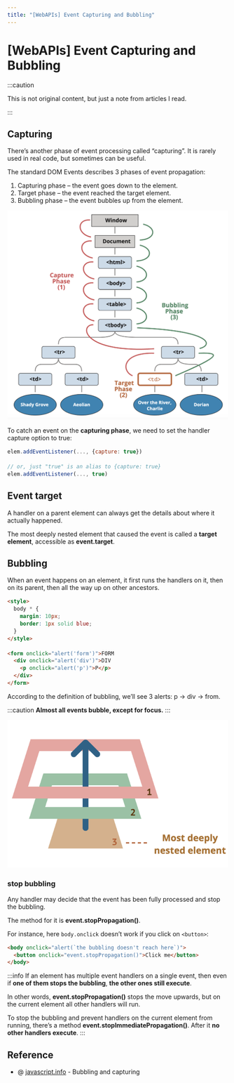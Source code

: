 ```yaml
---
title: "[WebAPIs] Event Capturing and Bubbling"
---
```


# [WebAPIs] Event Capturing and Bubbling

:::caution

This is not original content, but just a note from articles I read.

:::

## Capturing

There’s another phase of event processing called “capturing”. It is rarely used in real code, but sometimes can be useful.

The standard DOM Events describes 3 phases of event propagation:

1. Capturing phase – the event goes down to the element.
2. Target phase – the event reached the target element.
3. Bubbling phase – the event bubbles up from the element.

![event-process](./img/event-process.png)

To catch an event on the **capturing phase**, we need to set the handler capture option to true:

```javascript
elem.addEventListener(..., {capture: true})

// or, just "true" is an alias to {capture: true}
elem.addEventListener(..., true)
```

## Event target

A handler on a parent element can always get the details about where it actually happened.

The most deeply nested element that caused the event is called a **target element**, accessible as **event.target**.

## Bubbling

When an event happens on an element, it first runs the handlers on it, then on its parent, then all the way up on other ancestors.

```html
<style>
  body * {
    margin: 10px;
    border: 1px solid blue;
  }
</style>

<form onclick="alert('form')">FORM
  <div onclick="alert('div')">DIV
    <p onclick="alert('p')">P</p>
  </div>
</form>
```

According to the definition of bubbling, we’ll see 3 alerts: p -> div -> from.

:::caution
**Almost all events bubble, except for focus.**
:::

![bubbling](./img/bubbling.png)

### stop bubbling

Any handler may decide that the event has been fully processed and stop the bubbling.

The method for it is **event.stopPropagation()**.

For instance, here `body.onclick` doesn’t work if you click on `<button>`:

```html
<body onclick="alert(`the bubbling doesn't reach here`)">
  <button onclick="event.stopPropagation()">Click me</button>
</body>
```

:::info
If an element has multiple event handlers on a single event, then even if **one of them stops the bubbling**, **the other ones still execute**.

In other words, **event.stopPropagation()** stops the move upwards, but on the current element all other handlers will run.

To stop the bubbling and prevent handlers on the current element from running, there’s a method **event.stopImmediatePropagation()**. After it **no other handlers execute**.
:::

## Reference

+ @ [javascript.info](https://javascript.info/bubbling-and-capturing#bubbling) - Bubbling and capturing
